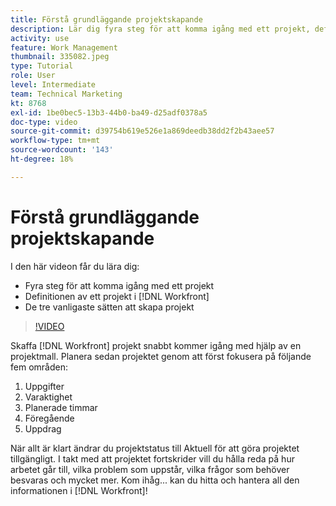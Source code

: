 ```yaml
---
title: Förstå grundläggande projektskapande
description: Lär dig fyra steg för att komma igång med ett projekt, definitionen av ett projekt och de tre vanligaste sätten att skapa ett projekt.
activity: use
feature: Work Management
thumbnail: 335082.jpeg
type: Tutorial
role: User
level: Intermediate
team: Technical Marketing
kt: 8768
exl-id: 1be0bec5-13b3-44b0-ba49-d25adf0378a5
doc-type: video
source-git-commit: d39754b619e526e1a869deedb38dd2f2b43aee57
workflow-type: tm+mt
source-wordcount: '143'
ht-degree: 18%

---
```


# Förstå grundläggande projektskapande

I den här videon får du lära dig:

* Fyra steg för att komma igång med ett projekt
* Definitionen av ett projekt i [!DNL Workfront]
* De tre vanligaste sätten att skapa projekt

>[!VIDEO](https://video.tv.adobe.com/v/335082/?quality=12)

Skaffa [!DNL  Workfront] projekt snabbt kommer igång med hjälp av en projektmall. Planera sedan projektet genom att först fokusera på följande fem områden:

1. Uppgifter
1. Varaktighet
1. Planerade timmar
1. Föregående
1. Uppdrag

När allt är klart ändrar du projektstatus till Aktuell för att göra projektet tillgängligt. I takt med att projektet fortskrider vill du hålla reda på hur arbetet går till, vilka problem som uppstår, vilka frågor som behöver besvaras och mycket mer. Kom ihåg... kan du hitta och hantera all den informationen i [!DNL Workfront]!
